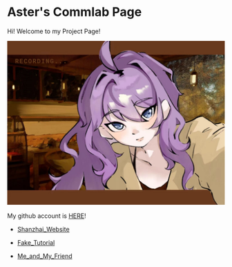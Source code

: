 # Aster's Commlab Page
Hi! Welcome to my Project Page!

![hellopage](title.png)

My github account is [HERE](https://github.com/Aster1026/Comlab-Code)!

* [Shanzhai_Website](ShanzhaiWebsite)

* [Fake_Tutorial](SleepingTutorial)

* [Me_and_My_Friend](MyfirstWebsite)


